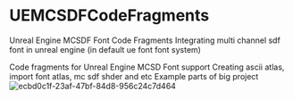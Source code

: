 # UEMCSDFCodeFragments
Unreal Engine MCSDF Font Code Fragments
Integrating multi channel sdf font in unreal engine (in default ue font font system)

Code fragments for Unreal Engine MCSD Font support
Creating ascii atlas, import font atlas, mc sdf shder and etc
Example parts of big project
![ecbd0c1f-23af-47bf-84d8-956c24c7d464](https://user-images.githubusercontent.com/98525797/151350960-12770c32-0245-4b61-82f8-d5abb87acf06.jpg)
